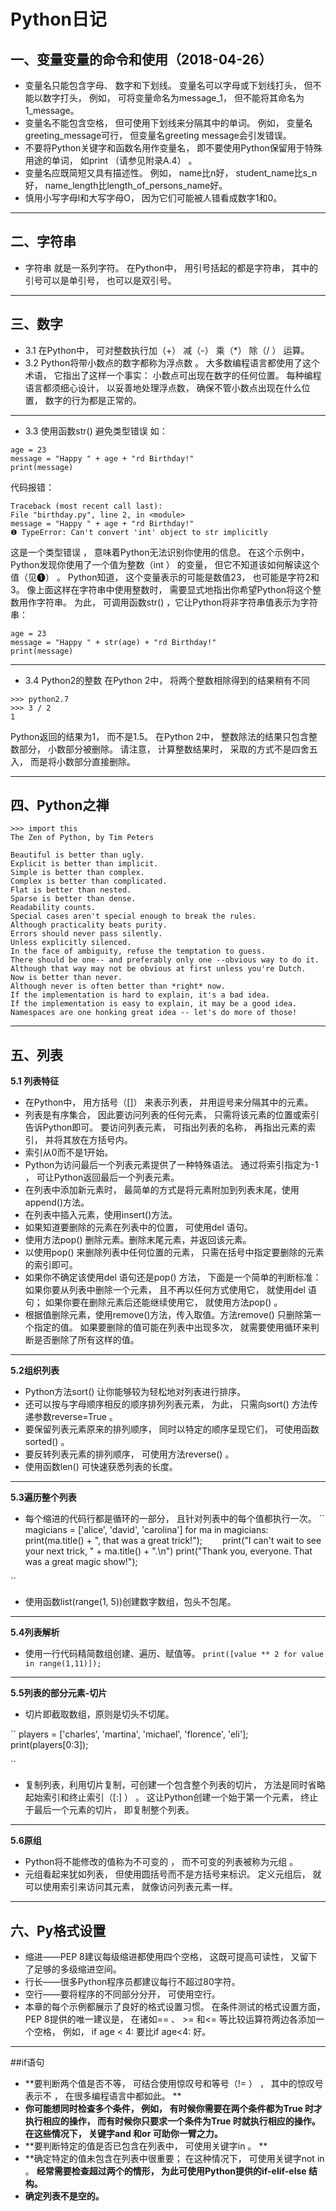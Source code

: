 # Python日记

## 一、变量变量的命令和使用（2018-04-26）
- 变量名只能包含字母、 数字和下划线。 变量名可以字母或下划线打头， 但不能以数字打头， 例如， 可将变量命名为message_1， 但不能将其命名为1_message。
- 变量名不能包含空格， 但可使用下划线来分隔其中的单词。 例如， 变量名greeting_message可行， 但变量名greeting message会引发错误。
- 不要将Python关键字和函数名用作变量名， 即不要使用Python保留用于特殊用途的单词， 如print （请参见附录A.4） 。
- 变量名应既简短又具有描述性。 例如， name比n好， student_name比s_n好， name_length比length_of_persons_name好。
- 慎用小写字母l和大写字母O， 因为它们可能被人错看成数字1和0。
---
## 二、字符串
- 字符串 就是一系列字符。 在Python中， 用引号括起的都是字符串， 其中的引号可以是单引号， 也可以是双引号。
---
## 三、数字
- 3.1 在Python中， 可对整数执行加（\+） 减（\-） 乘（\*） 除（\/ ） 运算。
- 3.2 Python将带小数点的数字都称为浮点数 。 大多数编程语言都使用了这个术语， 它指出了这样一个事实： 小数点可出现在数字的任何位置。 每种编程语言都须细心设计， 以妥善地处理浮点数， 确保不管小数点出现在什么位置， 数字的行为都是正常的。
---
- 3.3 使用函数str() 避免类型错误
如：
```
age = 23
message = "Happy " + age + "rd Birthday!"
print(message)
```
代码报错：
```
Traceback (most recent call last):
File "birthday.py", line 2, in <module>
message = "Happy " + age + "rd Birthday!"
❶ TypeError: Can't convert 'int' object to str implicitly
```
这是一个类型错误 ， 意味着Python无法识别你使用的信息。 在这个示例中， Python发现你使用了一个值为整数（int ） 的变量， 但它不知道该如何解读这个值（见❶） 。 Python知道， 这个变量表示的可能是数值23， 也可能是字符2和3。 像上面这样在字符串中使用整数时， 需要显式地指出你希望Python将这个整数用作字符串。 为此， 可调用函数str() ，它让Python将非字符串值表示为字符串：
```
age = 23
message = "Happy " + str(age) + "rd Birthday!"
print(message)
```
---
- 3.4 Python2的整数
在Python 2中， 将两个整数相除得到的结果稍有不同
```
>>> python2.7
>>> 3 / 2
1
```
Python返回的结果为1， 而不是1.5。 在Python 2中， 整数除法的结果只包含整数部分， 小数部分被删除。 请注意， 计算整数结果时， 采取的方式不是四舍五入， 而是将小数部分直接删除。

---
## 四、Python之禅
```
>>> import this
The Zen of Python, by Tim Peters

Beautiful is better than ugly.
Explicit is better than implicit.
Simple is better than complex.
Complex is better than complicated.
Flat is better than nested.
Sparse is better than dense.
Readability counts.
Special cases aren't special enough to break the rules.
Although practicality beats purity.
Errors should never pass silently.
Unless explicitly silenced.
In the face of ambiguity, refuse the temptation to guess.
There should be one-- and preferably only one --obvious way to do it.
Although that way may not be obvious at first unless you're Dutch.
Now is better than never.
Although never is often better than *right* now.
If the implementation is hard to explain, it's a bad idea.
If the implementation is easy to explain, it may be a good idea.
Namespaces are one honking great idea -- let's do more of those!
```
---
## 五、列表
**5.1 列表特征**
- 在Python中， 用方括号（[]） 来表示列表， 并用逗号来分隔其中的元素。
- 列表是有序集合， 因此要访问列表的任何元素， 只需将该元素的位置或索引告诉Python即可。 要访问列表元素， 可指出列表的名称， 再指出元素的索引， 并将其放在方括号内。
- 索引从0而不是1开始。
- Python为访问最后一个列表元素提供了一种特殊语法。 通过将索引指定为-1 ， 可让Python返回最后一个列表元素。
- 在列表中添加新元素时， 最简单的方式是将元素附加到列表末尾，使用append()方法。
- 在列表中插入元素，使用insert()方法。
- 如果知道要删除的元素在列表中的位置， 可使用del 语句。
- 使用方法pop() 删除元素。删除末尾元素，并返回该元素。
- 以使用pop() 来删除列表中任何位置的元素， 只需在括号中指定要删除的元素的索引即可。
- 如果你不确定该使用del 语句还是pop() 方法， 下面是一个简单的判断标准： 如果你要从列表中删除一个元素， 且不再以任何方式使用它， 就使用del 语句； 如果你要在删除元素后还能继续使用它， 就使用方法pop() 。
- 根据值删除元素，使用remove()方法，传入取值。方法remove() 只删除第一个指定的值。 如果要删除的值可能在列表中出现多次， 就需要使用循环来判断是否删除了所有这样的值。
---
**5.2组织列表**
- Python方法sort() 让你能够较为轻松地对列表进行排序。
- 还可以按与字母顺序相反的顺序排列列表元素， 为此， 只需向sort() 方法传递参数reverse=True 。
- 要保留列表元素原来的排列顺序， 同时以特定的顺序呈现它们， 可使用函数sorted() 。 
- 要反转列表元素的排列顺序， 可使用方法reverse() 。
- 使用函数len() 可快速获悉列表的长度。
---
**5.3遍历整个列表**
- 每个缩进的代码行都是循环的一部分， 且针对列表中的每个值都执行一次。
``
magicians = ['alice', 'david', 'carolina']
for ma in magicians:
&ensp;&ensp;&ensp;&ensp;print(ma.title() + ", that was a great trick!");
&ensp;&ensp;&ensp;&ensp;print("I can't wait to see your next trick, " + ma.title() + ".\n")
print("Thank you, everyone. That was a great magic show!");

``
- 使用函数list(range(1, 5))创建数字数组，包头不包尾。
---
**5.4列表解析**
- 使用一行代码精简数组创建、遍历、赋值等。
``
print([value ** 2 for value in range(1,11)]);
``
---
**5.5列表的部分元素-切片**
- 切片即截取数组，原则是切头不切尾。

``
players = ['charles', 'martina', 'michael', 'florence', 'eli'];
print(players[0:3]);

``

- 复制列表，利用切片复制，可创建一个包含整个列表的切片， 方法是同时省略起始索引和终止索引（[:] ） 。 这让Python创建一个始于第一个元素， 终止于最后一个元素的切片， 即复制整个列表。
---
**5.6原组**
- Python将不能修改的值称为不可变的 ， 而不可变的列表被称为元组 。
- 元组看起来犹如列表， 但使用圆括号而不是方括号来标识。 定义元组后， 就可以使用索引来访问其元素， 就像访问列表元素一样。
---
## 六、Py格式设置
- 缩进——PEP 8建议每级缩进都使用四个空格， 这既可提高可读性， 又留下了足够的多级缩进空间。
- 行长——很多Python程序员都建议每行不超过80字符。
- 空行——要将程序的不同部分分开， 可使用空行。
- 本章的每个示例都展示了良好的格式设置习惯。 在条件测试的格式设置方面， PEP 8提供的唯一建议是， 在诸如== 、 >= 和<= 等比较运算符两边各添加一个空格， 例如， if age < 4: 要比if age<4: 好。
---
##if语句
- **要判断两个值是否不等， 可结合使用惊叹号和等号（!= ） ， 其中的惊叹号表示不 ， 在很多编程语言中都如此。   **
- **你可能想同时检查多个条件， 例如， 有时候你需要在两个条件都为True 时才执行相应的操作， 而有时候你只要求一个条件为True 时就执行相应的操作。 在这些情况下， 关键字and 和or 可助你一臂之力。**
- **要判断特定的值是否已包含在列表中， 可使用关键字in 。 **
- **确定特定的值未包含在列表中很重要； 在这种情况下， 可使用关键字not in 。 **经常需要检查超过两个的情形， 为此可使用Python提供的if-elif-else 结构。**
- **确定列表不是空的。**


